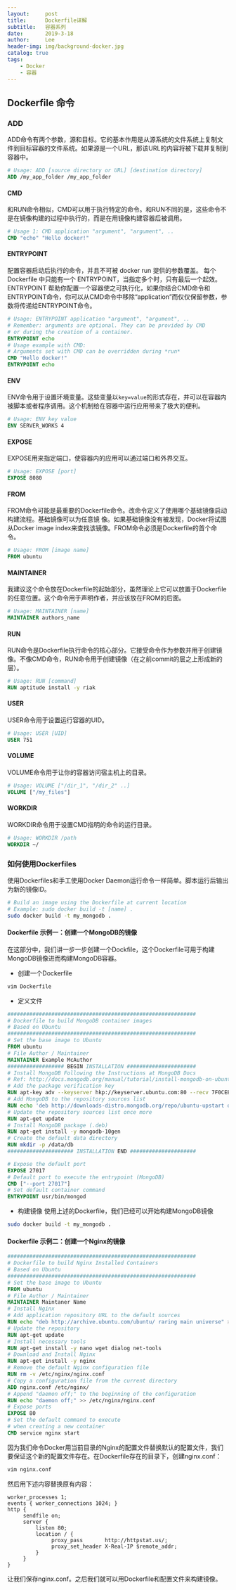 ```yaml
---
layout:     post
title:      Dockerfile详解
subtitle:   容器系列
date:       2019-3-18
author:     Lee
header-img: img/background-docker.jpg
catalog: true
tags:
    - Docker
    - 容器
---
```


## Dockerfile 命令

### ADD

ADD命令有两个参数，源和目标。它的基本作用是从源系统的文件系统上复制文件到目标容器的文件系统。如果源是一个URL，那该URL的内容将被下载并复制到容器中。

```Dockerfile
# Usage: ADD [source directory or URL] [destination directory]
ADD /my_app_folder /my_app_folder 
```

#### CMD

和RUN命令相似，CMD可以用于执行特定的命令。和RUN不同的是，这些命令不是在镜像构建的过程中执行的，而是在用镜像构建容器后被调用。

```Dockerfile
# Usage 1: CMD application "argument", "argument", ..
CMD "echo" "Hello docker!"
```

#### ENTRYPOINT

配置容器启动后执行的命令，并且不可被 docker run 提供的参数覆盖。
每个 Dockerfile 中只能有一个 ENTRYPOINT，当指定多个时，只有最后一个起效。
ENTRYPOINT 帮助你配置一个容器使之可执行化，如果你结合CMD命令和ENTRYPOINT命令，你可以从CMD命令中移除“application”而仅仅保留参数，参数将传递给ENTRYPOINT命令。

```Dockerfile
# Usage: ENTRYPOINT application "argument", "argument", ..
# Remember: arguments are optional. They can be provided by CMD
# or during the creation of a container.
ENTRYPOINT echo
# Usage example with CMD:
# Arguments set with CMD can be overridden during *run*
CMD "Hello docker!"
ENTRYPOINT echo
```

#### ENV

ENV命令用于设置环境变量。这些变量以`key=value`的形式存在，并可以在容器内被脚本或者程序调用。这个机制给在容器中运行应用带来了极大的便利。

```Dockerfile
# Usage: ENV key value
ENV SERVER_WORKS 4
```

#### EXPOSE

EXPOSE用来指定端口，使容器内的应用可以通过端口和外界交互。

```Dockerfile
# Usage: EXPOSE [port]
EXPOSE 8080
```

#### FROM

FROM命令可能是最重要的Dockerfile命令。改命令定义了使用哪个基础镜像启动构建流程。基础镜像可以为任意镜 像。如果基础镜像没有被发现，Docker将试图从Docker image index来查找该镜像。FROM命令必须是Dockerfile的首个命令。

```Dockerfile
# Usage: FROM [image name]
FROM ubuntu
```

#### MAINTAINER

我建议这个命令放在Dockerfile的起始部分，虽然理论上它可以放置于Dockerfile的任意位置。这个命令用于声明作者，并应该放在FROM的后面。

```Dockerfile
# Usage: MAINTAINER [name]
MAINTAINER authors_name
```

#### RUN

RUN命令是Dockerfile执行命令的核心部分。它接受命令作为参数并用于创建镜像。不像CMD命令，RUN命令用于创建镜像（在之前commit的层之上形成新的层）。

```Dockerfile
# Usage: RUN [command]
RUN aptitude install -y riak
```

#### USER

USER命令用于设置运行容器的UID。

```Dockerfile
# Usage: USER [UID]
USER 751
```

#### VOLUME

VOLUME命令用于让你的容器访问宿主机上的目录。

```Dockerfile
# Usage: VOLUME ["/dir_1", "/dir_2" ..]
VOLUME ["/my_files"]
```

#### WORKDIR

WORKDIR命令用于设置CMD指明的命令的运行目录。

```Dockerfile
# Usage: WORKDIR /path
WORKDIR ~/
```

### 如何使用Dockerfiles

使用Dockerfiles和手工使用Docker Daemon运行命令一样简单。脚本运行后输出为新的镜像ID。

```Bash
# Build an image using the Dockerfile at current location
# Example: sudo docker build -t [name] .
sudo docker build -t my_mongodb .
```

#### Dockerfile 示例一：创建一个MongoDB的镜像

在这部分中，我们讲一步一步创建一个Dockfile，这个Dockerfile可用于构建MongoDB镜像进而构建MongoDB容器。

* 创建一个Dockerfile

```Bash
vim Dockerfile
```

* 定义文件

```Dockerfile
############################################################
# Dockerfile to build MongoDB container images
# Based on Ubuntu
############################################################
# Set the base image to Ubuntu
FROM ubuntu
# File Author / Maintainer
MAINTAINER Example McAuthor
################## BEGIN INSTALLATION ######################
# Install MongoDB Following the Instructions at MongoDB Docs
# Ref: http://docs.mongodb.org/manual/tutorial/install-mongodb-on-ubuntu/
# Add the package verification key
RUN apt-key adv --keyserver hkp://keyserver.ubuntu.com:80 --recv 7F0CEB10
# Add MongoDB to the repository sources list
RUN echo 'deb http://downloads-distro.mongodb.org/repo/ubuntu-upstart dist 10gen' | tee /etc/apt/sources.list.d/mongodb.list
# Update the repository sources list once more
RUN apt-get update
# Install MongoDB package (.deb)
RUN apt-get install -y mongodb-10gen
# Create the default data directory
RUN mkdir -p /data/db
##################### INSTALLATION END #####################

# Expose the default port
EXPOSE 27017
# Default port to execute the entrypoint (MongoDB)
CMD ["--port 27017"]
# Set default container command
ENTRYPOINT usr/bin/mongod
```

* 构建镜像
使用上述的Dockerfile，我们已经可以开始构建MongoDB镜像

```Bash
sudo docker build -t my_mongodb .
```

#### Dockerfile 示例二：创建一个Nginx的镜像

```Dockerfile
############################################################
# Dockerfile to build Nginx Installed Containers
# Based on Ubuntu
############################################################
# Set the base image to Ubuntu
FROM ubuntu
# File Author / Maintainer
MAINTAINER Maintaner Name
# Install Nginx
# Add application repository URL to the default sources
RUN echo "deb http://archive.ubuntu.com/ubuntu/ raring main universe" >> /etc/apt/sources.list
# Update the repository
RUN apt-get update
# Install necessary tools
RUN apt-get install -y nano wget dialog net-tools
# Download and Install Nginx
RUN apt-get install -y nginx
# Remove the default Nginx configuration file
RUN rm -v /etc/nginx/nginx.conf
# Copy a configuration file from the current directory
ADD nginx.conf /etc/nginx/
# Append "daemon off;" to the beginning of the configuration
RUN echo "daemon off;" >> /etc/nginx/nginx.conf
# Expose ports
EXPOSE 80
# Set the default command to execute
# when creating a new container
CMD service nginx start
```

因为我们命令Docker用当前目录的Nginx的配置文件替换默认的配置文件，我们要保证这个新的配置文件存在。在Dockerfile存在的目录下，创建nginx.conf：

```Bash
vim nginx.conf
```

然后用下述内容替换原有内容：

```nginx
worker_processes 1;
events { worker_connections 1024; }
http {
     sendfile on;
     server {
         listen 80;
         location / {
              proxy_pass       http://httpstat.us/;
              proxy_set_header X-Real-IP $remote_addr;
         }
     }
}
```

让我们保存nginx.conf。之后我们就可以用Dockerfile和配置文件来构建镜像。
